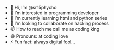 - 👋 Hi, I’m @sr15phycho
- 👀 I’m interested in programming developer
- 🌱 I’m currently learning html and python series
- 💞️ I’m looking to collaborate on hacking process
- 📫 How to reach me call me as coding king
- 😄 Pronouns: at coding love
- ⚡ Fun fact: always digital fool...

<!---
sr15phycho/sr15phycho is a ✨ special ✨ repository because its `README.md` (this file) appears on your GitHub profile.
You can click the Preview link to take a look at your changes.
--->
